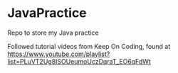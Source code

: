 # JavaPractice
Repo to store my Java practice

Followed tutorial videos from Keep On Coding, found at https://www.youtube.com/playlist?list=PLuVT2Ug8ISOUeumoUczDqraT_EO6qFdWt
